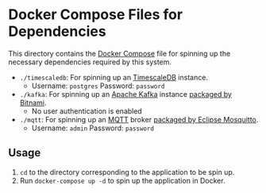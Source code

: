 # Docker Compose Files for Dependencies

This directory contains the [Docker Compose](https://docs.docker.com/compose/) file for spinning up the necessary
dependencies required by this system.

- `./timescaledb`: For spinning up an [TimescaleDB](https://www.timescale.com/) instance.
    - Username: `postgres` Password: `password`
- `./kafka`: For spinning up an [Apache Kafka](https://kafka.apache.org/)
  instance [packaged by Bitnami](https://github.com/bitnami/containers/tree/main/bitnami/kafka).
    - No user authentication is enabled
- `./mqtt`: For spinning up an [MQTT](https://mqtt.org/)
  broker [packaged by Eclipse Mosquitto](https://hub.docker.com/_/eclipse-mosquitto/).
    - Username: `admin` Password: `password`

## Usage

1. `cd` to the directory corresponding to the application to be spin up.
2. Run `docker-compose up -d` to spin up the application in Docker.